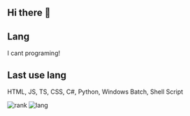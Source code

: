 ## Hi there 👋

<!--
**sim1222/sim1222** is a ✨ _special_ ✨ repository because its `README.md` (this file) appears on your GitHub profile.

Here are some ideas to get you started:

- 🔭 I’m currently working on ...
- 🌱 I’m currently learning ...
- 👯 I’m looking to collaborate on ...
- 🤔 I’m looking for help with ...
- 💬 Ask me about ...
- 📫 How to reach me: ...
- 😄 Pronouns: ...
- ⚡ Fun fact: ...
-->
## Lang
I cant programing!
## Last use lang
HTML, JS, TS, CSS, C#, Python, Windows Batch, Shell Script


![rank](https://github-readme-stats.vercel.app/api?username=sim1222)
![lang](https://github-readme-stats.vercel.app/api/top-langs/?username=sim1222&layout=compact)
